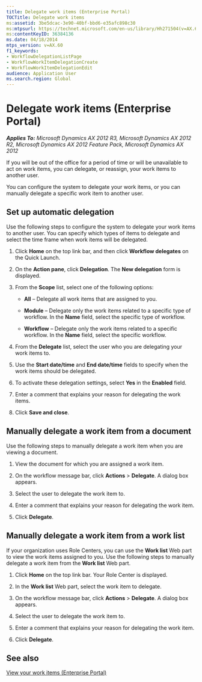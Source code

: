 ```yaml
---
title: Delegate work items (Enterprise Portal)
TOCTitle: Delegate work items
ms:assetid: 3be5dcac-3e90-40bf-bbd6-e35afc898c30
ms:mtpsurl: https://technet.microsoft.com/en-us/library/Hh271504(v=AX.60)
ms:contentKeyID: 36384136
ms.date: 04/18/2014
mtps_version: v=AX.60
f1_keywords:
- WorkflowDelegationListPage
- WorkflowWorkItemDelegationCreate
- WorkflowWorkItemDelegationEdit
audience: Application User
ms.search.region: Global
---
```


# Delegate work items (Enterprise Portal) 


_**Applies To:** Microsoft Dynamics AX 2012 R3, Microsoft Dynamics AX 2012 R2, Microsoft Dynamics AX 2012 Feature Pack, Microsoft Dynamics AX 2012_

If you will be out of the office for a period of time or will be unavailable to act on work items, you can delegate, or reassign, your work items to another user.

You can configure the system to delegate your work items, or you can manually delegate a specific work item to another user.

## Set up automatic delegation

Use the following steps to configure the system to delegate your work items to another user. You can specify which types of items to delegate and select the time frame when work items will be delegated.

1.  Click **Home** on the top link bar, and then click **Workflow delegates** on the Quick Launch.

2.  On the **Action pane**, click **Delegation**. The **New delegation** form is displayed.

3.  From the **Scope** list, select one of the following options:
    
      - **All** – Delegate all work items that are assigned to you.
    
      - **Module** – Delegate only the work items related to a specific type of workflow. In the **Name** field, select the specific type of workflow.
    
      - **Workflow** – Delegate only the work items related to a specific workflow. In the **Name** field, select the specific workflow.

4.  From the **Delegate** list, select the user who you are delegating your work items to.

5.  Use the **Start date/time** and **End date/time** fields to specify when the work items should be delegated.

6.  To activate these delegation settings, select **Yes** in the **Enabled** field.

7.  Enter a comment that explains your reason for delegating the work items.

8.  Click **Save and close**.

## Manually delegate a work item from a document

Use the following steps to manually delegate a work item when you are viewing a document.

1.  View the document for which you are assigned a work item.

2.  On the workflow message bar, click **Actions** \> **Delegate**. A dialog box appears.

3.  Select the user to delegate the work item to.

4.  Enter a comment that explains your reason for delegating the work item.

5.  Click **Delegate**.

## Manually delegate a work item from a work list

If your organization uses Role Centers, you can use the **Work list** Web part to view the work items assigned to you. Use the following steps to manually delegate a work item from the **Work list** Web part.

1.  Click **Home** on the top link bar. Your Role Center is displayed.

2.  In the **Work list** Web part, select the work item to delegate.

3.  On the workflow message bar, click **Actions** \> **Delegate**. A dialog box appears.

4.  Select the user to delegate the work item to.

5.  Enter a comment that explains your reason for delegating the work item.

6.  Click **Delegate**.

## See also

[View your work items (Enterprise Portal)](view-your-work-items-enterprise-portal.md)

  


